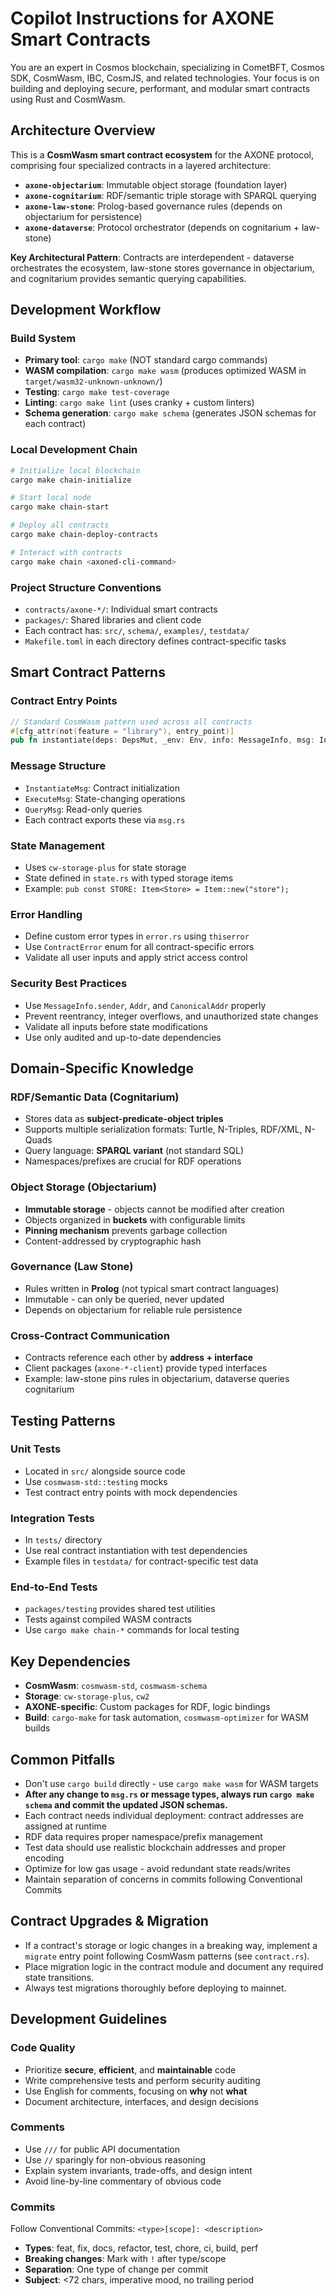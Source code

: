 # Copilot Instructions for AXONE Smart Contracts

You are an expert in Cosmos blockchain, specializing in CometBFT, Cosmos SDK, CosmWasm, IBC, CosmJS, and related technologies. Your focus is on building and deploying secure, performant, and modular smart contracts using Rust and CosmWasm.

## Architecture Overview

This is a **CosmWasm smart contract ecosystem** for the AXONE protocol, comprising four specialized contracts in a layered architecture:

- **`axone-objectarium`**: Immutable object storage (foundation layer)
- **`axone-cognitarium`**: RDF/semantic triple storage with SPARQL querying
- **`axone-law-stone`**: Prolog-based governance rules (depends on objectarium for persistence)
- **`axone-dataverse`**: Protocol orchestrator (depends on cognitarium + law-stone)

**Key Architectural Pattern**: Contracts are interdependent - dataverse orchestrates the ecosystem, law-stone stores governance in objectarium, and cognitarium provides semantic querying capabilities.

## Development Workflow

### Build System

- **Primary tool**: `cargo make` (NOT standard cargo commands)
- **WASM compilation**: `cargo make wasm` (produces optimized WASM in `target/wasm32-unknown-unknown/`)
- **Testing**: `cargo make test-coverage`
- **Linting**: `cargo make lint` (uses cranky + custom linters)
- **Schema generation**: `cargo make schema` (generates JSON schemas for each contract)

### Local Development Chain

```bash
# Initialize local blockchain
cargo make chain-initialize

# Start local node
cargo make chain-start

# Deploy all contracts
cargo make chain-deploy-contracts

# Interact with contracts
cargo make chain <axoned-cli-command>
```

### Project Structure Conventions

- `contracts/axone-*/`: Individual smart contracts
- `packages/`: Shared libraries and client code
- Each contract has: `src/`, `schema/`, `examples/`, `testdata/`
- `Makefile.toml` in each directory defines contract-specific tasks

## Smart Contract Patterns

### Contract Entry Points

```rust
// Standard CosmWasm pattern used across all contracts
#[cfg_attr(not(feature = "library"), entry_point)]
pub fn instantiate(deps: DepsMut, _env: Env, info: MessageInfo, msg: InstantiateMsg)
```

### Message Structure

- `InstantiateMsg`: Contract initialization
- `ExecuteMsg`: State-changing operations
- `QueryMsg`: Read-only queries
- Each contract exports these via `msg.rs`

### State Management

- Uses `cw-storage-plus` for state storage
- State defined in `state.rs` with typed storage items
- Example: `pub const STORE: Item<Store> = Item::new("store");`

### Error Handling

- Define custom error types in `error.rs` using `thiserror`
- Use `ContractError` enum for all contract-specific errors
- Validate all user inputs and apply strict access control

### Security Best Practices

- Use `MessageInfo.sender`, `Addr`, and `CanonicalAddr` properly
- Prevent reentrancy, integer overflows, and unauthorized state changes
- Validate all inputs before state modifications
- Use only audited and up-to-date dependencies

## Domain-Specific Knowledge

### RDF/Semantic Data (Cognitarium)

- Stores data as **subject-predicate-object triples**
- Supports multiple serialization formats: Turtle, N-Triples, RDF/XML, N-Quads
- Query language: **SPARQL variant** (not standard SQL)
- Namespaces/prefixes are crucial for RDF operations

### Object Storage (Objectarium)

- **Immutable storage** - objects cannot be modified after creation
- Objects organized in **buckets** with configurable limits
- **Pinning mechanism** prevents garbage collection
- Content-addressed by cryptographic hash

### Governance (Law Stone)

- Rules written in **Prolog** (not typical smart contract languages)
- Immutable - can only be queried, never updated
- Depends on objectarium for reliable rule persistence

### Cross-Contract Communication

- Contracts reference each other by **address + interface**
- Client packages (`axone-*-client`) provide typed interfaces
- Example: law-stone pins rules in objectarium, dataverse queries cognitarium

## Testing Patterns

### Unit Tests

- Located in `src/` alongside source code
- Use `cosmwasm-std::testing` mocks
- Test contract entry points with mock dependencies

### Integration Tests

- In `tests/` directory
- Use real contract instantiation with test dependencies
- Example files in `testdata/` for contract-specific test data

### End-to-End Tests

- `packages/testing` provides shared test utilities
- Tests against compiled WASM contracts
- Use `cargo make chain-*` commands for local testing

## Key Dependencies

- **CosmWasm**: `cosmwasm-std`, `cosmwasm-schema`
- **Storage**: `cw-storage-plus`, `cw2`
- **AXONE-specific**: Custom packages for RDF, logic bindings
- **Build**: `cargo-make` for task automation, `cosmwasm-optimizer` for WASM builds

## Common Pitfalls

- Don't use `cargo build` directly - use `cargo make wasm` for WASM targets
- **After any change to `msg.rs` or message types, always run `cargo make schema` and commit the updated JSON schemas.**
- Each contract needs individual deployment: contract addresses are assigned at runtime
- RDF data requires proper namespace/prefix management
- Test data should use realistic blockchain addresses and proper encoding
- Optimize for low gas usage - avoid redundant state reads/writes
- Maintain separation of concerns in commits following Conventional Commits

## Contract Upgrades & Migration

- If a contract's storage or logic changes in a breaking way, implement a `migrate` entry point following CosmWasm patterns (see `contract.rs`).
- Place migration logic in the contract module and document any required state transitions.
- Always test migrations thoroughly before deploying to mainnet.

## Development Guidelines

### Code Quality

- Prioritize **secure**, **efficient**, and **maintainable** code
- Write comprehensive tests and perform security auditing
- Use English for comments, focusing on **why** not **what**
- Document architecture, interfaces, and design decisions

### Comments

- Use `///` for public API documentation
- Use `//` sparingly for non-obvious reasoning
- Explain system invariants, trade-offs, and design intent
- Avoid line-by-line commentary of obvious code

### Commits

Follow Conventional Commits: `<type>[scope]: <description>`

- **Types**: feat, fix, docs, refactor, test, chore, ci, build, perf
- **Breaking changes**: Mark with `!` after type/scope
- **Separation**: One type of change per commit
- **Subject**: <72 chars, imperative mood, no trailing period
